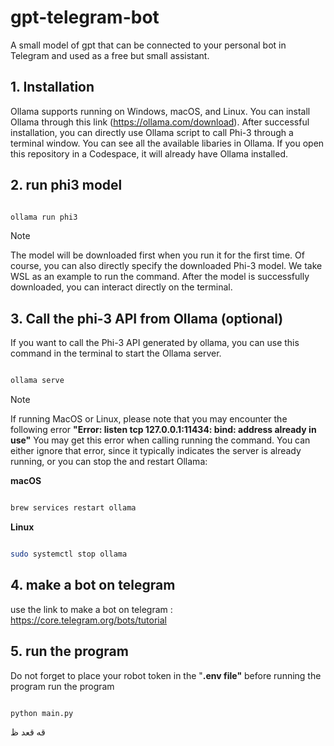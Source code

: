 # gpt-telegram-bot
A small model of gpt that can be connected to your personal bot in Telegram and used as a free but small assistant.
## 1. Installation
Ollama supports running on Windows, macOS, and Linux. You can install Ollama through this link (https://ollama.com/download). After successful installation, you can directly use Ollama script to call Phi-3 through a terminal window. You can see all the available libaries in Ollama. If you open this repository in a Codespace, it will already have Ollama installed.
## 2. run phi3 model
```bash

ollama run phi3

```
> [!NOTE]
> The model will be downloaded first when you run it for the first time. Of course, you can also directly specify the downloaded Phi-3 model. We take WSL as an example to run the command. After the model is successfully downloaded, you can interact directly on the terminal.
## 3. Call the phi-3 API from Ollama (optional)

If you want to call the Phi-3 API generated by ollama, you can use this command in the terminal to start the Ollama server.

```bash

ollama serve

```

> [!NOTE]
> If running MacOS or Linux, please note that you may encounter the following error **"Error: listen tcp 127.0.0.1:11434: bind: address already in use"** You may get this error when calling running the command. You can either ignore that error, since it typically indicates the server is already running, or you can stop the and restart Ollama:

**macOS**

```bash

brew services restart ollama

```

**Linux**

```bash

sudo systemctl stop ollama

```
## 4. make a bot on telegram
use the link to make a bot on telegram : https://core.telegram.org/bots/tutorial
## 5. run the program
Do not forget to place your robot token in the "**.env file"** before running the program
run the program 
```bash

python main.py

```
قه
قعد ظ
